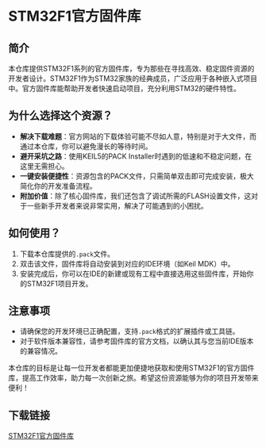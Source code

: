 # STM32F1官方固件库

## 简介
本仓库提供STM32F1系列的官方固件库，专为那些在寻找高效、稳定固件资源的开发者设计。STM32F1作为STM32家族的经典成员，广泛应用于各种嵌入式项目中。官方固件库能帮助开发者快速启动项目，充分利用STM32的硬件特性。

## 为什么选择这个资源？
- **解决下载难题**：官方网站的下载体验可能不尽如人意，特别是对于大文件，而通过本仓库，你可以避免漫长的等待时间。
- **避开采坑之路**：使用KEIL5的PACK Installer时遇到的低速和不稳定问题，在这里无需担心。
- **一键安装便捷性**：资源包含的PACK文件，只需简单双击即可完成安装，极大简化你的开发准备流程。
- **附加价值**：除了核心固件库，我们还包含了调试所需的FLASH设置文件，这对于一些新手开发者来说非常实用，解决了可能遇到的小困扰。

## 如何使用？
1. 下载本仓库提供的`.pack`文件。
2. 双击该文件，固件库将自动安装到对应的IDE环境（如Keil MDK）中。
3. 安装完成后，你可以在IDE的新建或现有工程中直接选用这些固件库，开始你的STM32F1项目开发。

## 注意事项
- 请确保您的开发环境已正确配置，支持`.pack`格式的扩展插件或工具链。
- 对于软件版本兼容性，请参考固件库的官方文档，以确认其与您当前IDE版本的兼容情况。

本仓库的目标是让每一位开发者都能更加便捷地获取和使用STM32F1的官方固件库，提高工作效率，助力每一次创新之旅。希望这份资源能够为你的项目开发带来便利！

## 下载链接

[STM32F1官方固件库](https://pan.quark.cn/s/e9becc8e8072)